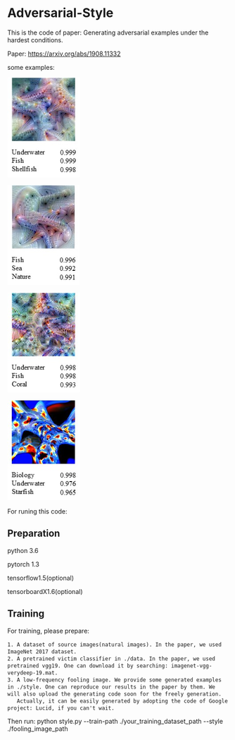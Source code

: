 # Adversarial-Style

This is the code of paper: Generating adversarial examples under the hardest conditions.

Paper: https://arxiv.org/abs/1908.11332

some examples:

![fig2_TR+DR](https://github.com/WuJunde/adversarial-style/blob/master/fig2_TR+DR.jpg)

![fig2_TR](https://github.com/WuJunde/adversarial-style/blob/master/fig2_TR.jpg)



![fig2_DR](https://github.com/WuJunde/adversarial-style/blob/master/fig2_DR.jpg)

![fig2_cppn](https://github.com/WuJunde/adversarial-style/blob/master/fig2_cppn.jpg)

For runing this code:

## Preparation

python 3.6

pytorch 1.3

tensorflow1.5(optional)

tensorboardX1.6(optional)

## Training

For training, please prepare:

    1. A dataset of source images(natural images). In the paper, we used ImageNet 2017 dataset.
    2. A pretrained victim classifier in ./data. In the paper, we used pretrained vgg19. One can download it by searching: imagenet-vgg-verydeep-19.mat. 
    3. A low-frequency fooling image. We provide some generated examples in ./style. One can reproduce our results in the paper by them. We will also upload the generating code soon for the freely generation. 
       Actually, it can be easily generated by adopting the code of Google project: Lucid, if you can't wait.

Then run: python style.py --train-path ./your_training_dataset_path --style ./fooling_image_path
  
